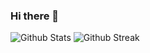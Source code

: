 ### Hi there 👋

<!--
**bogdanbryzh-official/bogdanbryzh-official** is a ✨ _special_ ✨ repository because its `README.md` (this file) appears on your GitHub profile.

Here are some ideas to get you started:

- 🔭 I’m currently working on ...
- 🌱 I’m currently learning ...
- 👯 I’m looking to collaborate on ...
- 🤔 I’m looking for help with ...
- 💬 Ask me about ...
- 📫 How to reach me: ...
- 😄 Pronouns: ...
- ⚡ Fun fact: ...
-->

<p style="">
  <img style="display: inline" src="https://github-readme-stats.vercel.app/api?username=bogdanbryzh-official&show_icons=true&theme=cobalt" alt="Github Stats" />
  <img style="display: inline" src="http://github-readme-streak-stats.herokuapp.com?user=bogdanbryzh-official&theme=cobalt&hide_border=true&date_format=j%20M%5B%20Y%5D&background=193549" alt="Github Streak" />
</p>
